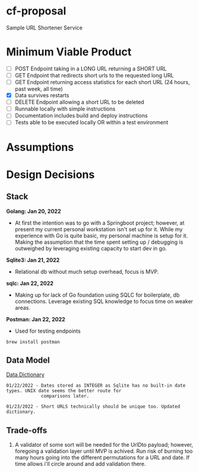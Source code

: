# cf-proposal
Sample URL Shortener Service

# Minimum Viable Product
- [ ] POST Endpoint taking in a LONG URL returning a SHORT URL
- [ ] GET Endpoint that redirects short urls to the requested long URL
- [ ] GET Endpoint returning access statistics for each short URL (24 hours, past week, all time)
- [X] Data survives restarts
- [ ] DELETE Endpoint allowing a short URL to be deleted
- [ ] Runnable locally with simple instructions
- [ ] Documentation includes build and deploy instructions
- [ ] Tests able to be executed locally OR within a test environment

# Assumptions

# Design Decisions
## Stack
**Golang: Jan 20, 2022**
- At first the intention was to go with a Springboot project; however, at present my current personal workstation isn't set up for it. While my experience with Go is quite basic, my personal machine is setup for it. Making the assumption that the time spent setting up / debugging is outweighed by leveraging existing capacity to start dev in go.

**Sqlite3: Jan 21, 2022**
- Relational db without much setup overhead, focus is MVP. 

**sqlc: Jan 22, 2022**
- Making up for lack of Go foundation using SQLC for boilerplate, db connections. Leverage existing SQL knowledge to focus time on weaker areas.

**Postman: Jan 22, 2022**
- Used for testing endpoints

`brew install postman`

## Data Model
[Data Dictionary](https://docs.google.com/spreadsheets/d/1lYeBe29FgTnOEaFF-xYTOj10ipwja7ZW6d8-eWqQOho/edit?usp=sharing)
```
01/22/2022 - Dates stored as INTEGER as Sqlite has no built-in date types. UNIX date seems the better route for 
             comparisons later.
```
```
01/23/2022 - Short URLS technically should be unique too. Updated dictionary.
```
## Trade-offs
1. A validator of some sort will be needed for the UrlDto payload; however, foregoing a validation layer until MVP is achived. Run risk of burning too many hours going into the different permutations for a URL and date. If time allows i'll circle around and add validation there. 

